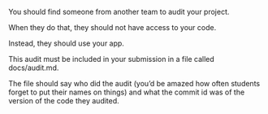 You should find someone from another team to audit your project.

When they do that, they should not have access to your code.

Instead, they should use your app.

This audit must be included in your submission in a file called docs/audit.md.

The file should say who did the audit (you’d be amazed how often students forget to put their names on things) and what the commit id was of the version of the code they audited.